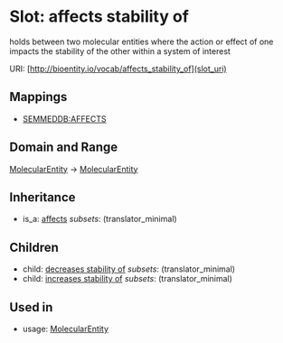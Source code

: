 # Slot: affects stability of


holds between two molecular entities where the action or effect of one impacts the stability of the other within a system of interest

URI: [http://bioentity.io/vocab/affects_stability_of](slot_uri)
## Mappings

 * [SEMMEDDB:AFFECTS](http://purl.obolibrary.org/obo/SEMMEDDB_AFFECTS)
## Domain and Range

[MolecularEntity](MolecularEntity.md) -> [MolecularEntity](MolecularEntity.md)
## Inheritance

 *  is_a: [affects](affects.md) *subsets*: (translator_minimal)
## Children

 *  child: [decreases stability of](decreases_stability_of.md) *subsets*: (translator_minimal)
 *  child: [increases stability of](increases_stability_of.md) *subsets*: (translator_minimal)
## Used in

 *  usage: [MolecularEntity](MolecularEntity.md)
